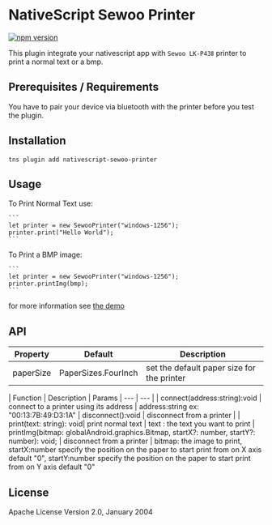 # NativeScript Sewoo Printer

[![npm version](https://badge.fury.io/gh/OPADA-Eng/nativescript-sewoo-printer.svg)](http://badge.fury.io/js/nativescript-sewoo-printer)

This plugin integrate your nativescript app with  `Sewoo LK-P43Ⅱ` printer to print a normal text or a bmp.

## Prerequisites / Requirements

You have to pair your device via bluetooth with the printer before you test the plugin.

## Installation

```
tns plugin add nativescript-sewoo-printer
```

## Usage 

To Print Normal Text use:
	
	```
    let printer = new SewooPrinter("windows-1256");
    printer.print("Hello World");
    ```
To Print a BMP image:

    ```
    let printer = new SewooPrinter("windows-1256");
    printer.printImg(bmp);
    ```
for more information see [the demo](https://github.com/OPADA-Eng/nativescript-sewoo-printer/tree/master/demo) 
## API
    
| Property | Default | Description |
| --- | --- | --- |
| paperSize | PaperSizes.FourInch | set the default paper size for the printer |
    
| Function  | Description | Params
| --- | --- |
| connect(address:string):void | connect to a printer using its address |  address:string ex: "00:13:7B:49:D3:1A"
| disconnect():void | disconnect from a printer  |
| print(text: string): void| print normal text  | text : the text you want to print
| printImg(bitmap: globalAndroid.graphics.Bitmap, startX?: number, startY?: number): void; | disconnect from a printer  | bitmap: the image to print, startX:number specify the position on the paper to start print from on X axis default "0", startY:number specify the position on the paper to start print from on Y axis default "0"
    
## License

Apache License Version 2.0, January 2004
